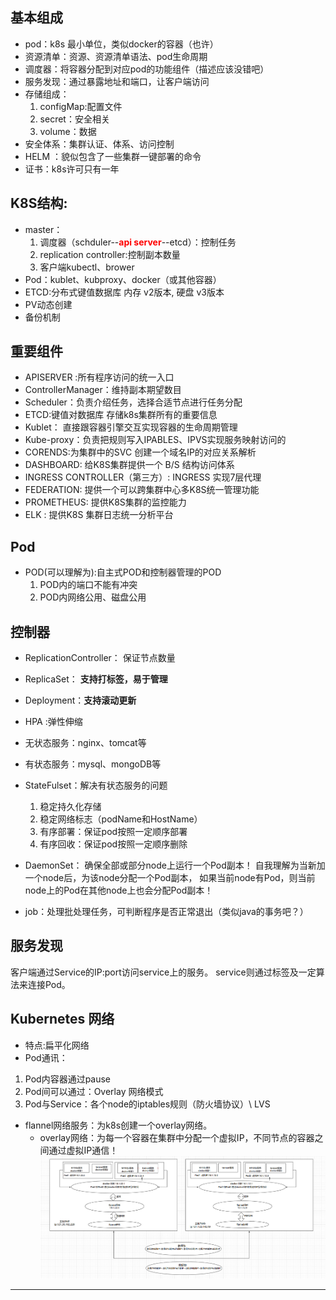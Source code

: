 基本组成
------------------------------------------
- pod：k8s 最小单位，类似docker的容器（也许）
- 资源清单：资源、资源清单语法、pod生命周期
- 调度器：将容器分配到对应pod的功能组件（描述应该没错吧）
- 服务发现：通过暴露地址和端口，让客户端访问
- 存储组成：
  1. configMap:配置文件
  2. secret：安全相关
  3. volume：数据
- 安全体系：集群认证、体系、访问控制
- HELM ：貌似包含了一些集群一键部署的命令
- 证书：k8s许可只有一年

K8S结构:
----------------------------------
- master：
  1. 调度器（schduler--<font color=red>**api server**</font>--etcd）：控制任务
  2. replication controller:控制副本数量
  3. 客户端kubectl、brower
- Pod：kublet、kubproxy、docker（或其他容器）
- ETCD:分布式键值数据库
	内存 v2版本,
	硬盘 v3版本
 - PV动态创建
 - 备份机制

重要组件
---------------------------------------

- APISERVER :所有程序访问的统一入口
- ControllerManager：维持副本期望数目
- Scheduler：负责介绍任务，选择合适节点进行任务分配
- ETCD:键值对数据库 存储k8s集群所有的重要信息
- Kublet： 直接跟容器引擎交互实现容器的生命周期管理
- Kube-proxy：负责把规则写入IPABLES、IPVS实现服务映射访问的
- CORENDS:为集群中的SVC 创建一个域名IP的对应关系解析
- DASHBOARD: 给K8S集群提供一个 B/S 结构访问体系
- INGRESS CONTROLLER（第三方）: INGRESS 实现7层代理
- FEDERATION: 提供一个可以跨集群中心多K8S统一管理功能
- PROMETHEUS: 提供K8S集群的监控能力
- ELK : 提供K8S 集群日志统一分析平台


Pod
------------------------------
- POD(可以理解为):自主式POD和控制器管理的POD
	1.  POD内的端口不能有冲突
	2.  POD内网络公用、磁盘公用

控制器
-----------------------------

- ReplicationController： 保证节点数量
- ReplicaSet： **支持打标签，易于管理**
- Deployment：**支持滚动更新**

- HPA :弹性伸缩

- 无状态服务：nginx、tomcat等
- 有状态服务：mysql、mongoDB等

- StateFulset：解决有状态服务的问题
  1. 稳定持久化存储
  2. 稳定网络标志（podName和HostName）
  3. 有序部署：保证pod按照一定顺序部署
  4. 有序回收：保证pod按照一定顺序删除
- DaemonSet： 确保全部或部分node上运行一个Pod副本！
  自我理解为当新加一个node后，为该node分配一个Pod副本，
  如果当前node有Pod，则当前node上的Pod在其他node上也会分配Pod副本！
- job：处理批处理任务，可判断程序是否正常退出（类似java的事务吧？）


服务发现
----------------------
客户端通过Service的IP:port访问service上的服务。
service则通过标签及一定算法来连接Pod。


Kubernetes 网络
-------------------------------
- 特点:扁平化网络
- Pod通讯：
1. Pod内容器通过pause
2. Pod间可以通过：Overlay 网络模式
3. Pod与Service：各个node的iptables规则（防火墙协议）\ LVS


- flannel网络服务：为k8s创建一个overlay网络。
  - overlay网络：为每一个容器在集群中分配一个虚拟IP，不同节点的容器之间通过虚拟IP通信！
![](image/k8s_network.png)

----------------------